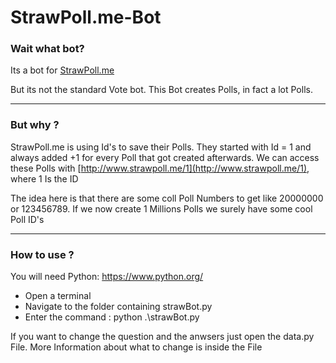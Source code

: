 # StrawPoll.me-Bot

### Wait what bot? 

Its a bot for [StrawPoll.me](https://strawpoll.me)

But its not the standard Vote bot. This Bot creates Polls, in fact a lot Polls.

---

### But why ?

StrawPoll.me is using Id's to save their Polls. They started with Id = 1 and always added +1 for every Poll that got created afterwards. We can access these Polls with [http://www.strawpoll.me/1](http://www.strawpoll.me/1), where 1 Is the ID

The idea here is that there are some coll Poll Numbers to get like 20000000 or 123456789. If we now create 1 Millions Polls we surely have some cool Poll ID's

---
### How to use ?
 You will need Python: https://www.python.org/

- Open a terminal 
- Navigate to the folder containing strawBot.py
- Enter the command : python .\strawBot.py

If you want to change the question and the anwsers just open the data.py File. More Information about what to change is inside the File



